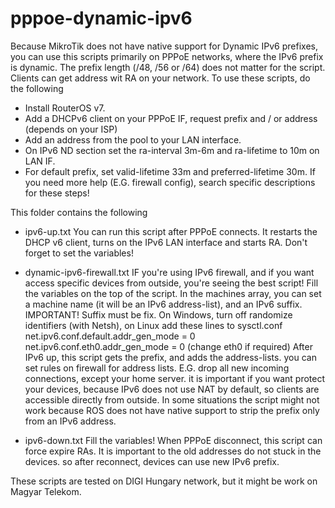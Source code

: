 # pppoe-dynamic-ipv6

Because MikroTik does not have native support for Dynamic IPv6 prefixes, you can use this scripts primarily on PPPoE networks, where the IPv6 prefix is dynamic. The prefix length (/48, /56 or /64) does not matter for the script. Clients can get address wit RA on your network.
To use these scripts, do the following
- Install RouterOS v7.
- Add a DHCPv6 client on your PPPoE IF, request prefix and / or address (depends on your ISP)
- Add an address from the pool to your LAN interface.
- On IPv6 ND section set the ra-interval 3m-6m and ra-lifetime to 10m on LAN IF.
- For default prefix, set valid-lifetime 33m and preferred-lifetime 30m.
If you need more help (E.G. firewall config), search specific descriptions for these steps!

This folder contains the following

- ipv6-up.txt
You can run this script after PPPoE connects. It restarts the DHCP v6 client, turns on the IPv6 LAN interface and starts RA. Don't forget to set the variables!

- dynamic-ipv6-firewall.txt
IF you're using IPv6 firewall, and if you want access specific devices from outside, you're seeing the best script! Fill the variables on the top of the script.
In the machines array, you can set a machine name (it will be an IPv6 address-list), and an IPv6 suffix. IMPORTANT! Suffix must be fix. On Windows, turn off randomize identifiers (with Netsh), on Linux add these lines to sysctl.conf
net.ipv6.conf.default.addr_gen_mode = 0
net.ipv6.conf.eth0.addr_gen_mode = 0
(change eth0 if required)
After IPv6 up, this script gets the prefix, and adds the address-lists. you can set rules on firewall for address lists. E.G. drop all new incoming connections, except your home server. it is important if you want protect your devices, because IPv6 does not use NAT by default, so clients are accessible directly from outside.
In some situations the script might not work because ROS does not have native support to strip the prefix only from an IPv6 address.

- ipv6-down.txt
Fill the variables! When PPPoE disconnect, this script can force expire RAs. It is important to the old addresses do not stuck in the devices. so after reconnect, devices can use new IPv6 prefix.

These scripts are tested on DIGI Hungary network, but it might be work on Magyar Telekom.